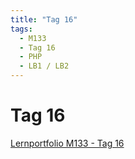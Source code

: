```yaml
---
title: "Tag 16"
tags:
  - M133
  - Tag 16
  - PHP
  - LB1 / LB2
---
```


# Tag 16

[Lernportfolio M133 - Tag 16](https://bztfinformatik.github.io/lernportfolio-ZZELAV/docs/tag-0016)